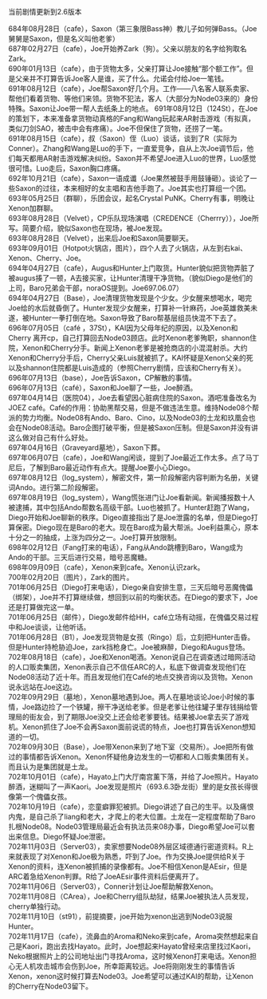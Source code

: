 当前剧情更新到2.6版本  

684年08月28日（cafe），Saxon（第三象限Bass神）教儿子如何弹Bass。（Joe舅舅是Saxon，但是名义叫他老爹）    
687年02月27日（cafe），Joe开始养Zark（狗）。父亲以朋友的名字给狗取名Zark。  
690年01月13日（cafe），由于货物太多，父亲打算让Joe接触“那个额工作”。但是父亲并不打算告诉Joe客人是谁，买了什么。允诺会付给Joe一笔钱。  
691年08月12日（cafe），Joe帮Saxon好几个月。工作——八名客人联系卖家、帮他们看着货物、等他们来领。货物不犯法，客人（大部分为Node03来的）身份特殊。Saxon让Joe带一帮人去纸条上的地点。
691年08月12日（124St），在Joe的策划下，本来准备拿货物动真格的Fang和Wang玩起来AR射击游戏（有拟真，类似刀剑SAO，被击中会有疼痛）。Joe不但保住了货物，还捞了一笔。  
691年08月15日（cafe），叔（Saxon）侄（Luo）谈话，谈到了R（实际为Conner）。Zhang和Wang是Luo的手下，一直爱竞争，自从上次Joe调节后，他们每天都用AR射击游戏解决纠纷。Saxon并不希望Joe进入Luo的世界，Luo感觉很可惜。Luo走后，Saxon胸口疼痛。  
692年10月21日（cafe），Saxon一语成谶（Joe果然被鼓手用鼓锤砸）。谈论了一些Saxon的过往，本来相好的女主唱和吉他手跑了。Joe其实也打算组一个团。  
693年05月25日（群聊），乐团会议，起名Crystal PuNK。Cherry有事，明晚让Xenon加群聊。  
693年08月28日（Velvet），CP乐队现场演唱（CREDENCE（Cherrry）），Joe所写。简要介绍，貌似Saxon也在现场，被Joe发现。  
693年08月28日（Velvet），出来后Joe和Saxon简要聊天。  
693年09月01日（Hotpot火锅店，图片），四个人去了火锅店，从左到右kai、Xenon、Cherry、Joe。  
694年04月27日（cafe），Augus和Hunter上门取货。Hunter貌似把货物弄脏了被augus揍了一顿，A去接买家，让Hunter清理干净货物。（貌似Diego是他们的上司，Baro兄弟会干部，noraOS提到。Joe697.06.07）  
694年04月27日（Base），Joe清理货物发现是个少女。少女醒来想喝水，喝完Joe给的水后就昏倒了。Hunter发现少女醒来，打算补一针麻药，Joe英雄救美未遂，被Hunter一拳打倒在地。Saxon导致了Baro帮基层组员快混不下去了。  
696年07月05日（café ，37St），KAI因为父母年纪的原因，以及Xenon和Cherry 离开cp，自己打算回去Node03顾店。此时Xenon老爹殉职，shannon住院，Xenon和Cherry分手。新闻上Xenon老爹是被抢商店的小混混射杀。大约Xenon和Cherry分手后，Cherry父亲Luis就被抓了。KAI怀疑是Xenon父亲的死以及shannon住院都是Luis造成的（参照Cherry剧情，应该和Cherry有关）。   
696年07月13日（base），Joe告诉Saxon，CP解散的事情。  
696年07月13日（café），Saxon和Joe聊了一些，Joe醉酒。  
697年04月14日（医院04），Joe去看望因心脏病住院的Saxon。酒吧准备改名为JOEZ café。Café的作用：协助黑帮交易，但是不做违法生意。维持Node08个帮派的势力均衡。Node08有Ando、Baro、Cino，以及Node03的土龙和玖凰会也会在Node08活动。Baro企图打破平衡，但是被Saxon压制。但是Saxon并没有讲这么做对自己有什么好处。  
697年04月16日（Graveyard墓地），Saxon下葬。  
697年06月07日（cafe），Joe和Wang闲谈，提到了Joe最近工作太多。点了马丁尼后，了解到Baro最近动作有点大。提醒Joe要小心Diego。  
697年08月12日（log_system），解密文件，第一阶段解密内容判断为名册，关键词Ando。进行第二阶段解密。  
697年08月19日（log_system），Wang慌张进门让Joe看新闻。新闻播报数十人被逮捕，其中包括Ando帮数名高级干部。Luo也被抓了。Hunter赶跑了Wang，Diego开始和Joe聊新的秩序。Digeo直接指出了是Joe泄露的名单，但是Diego打算保密。Diego现在是Baro的老大。现在Baro成为最大帮派。Joe利益熏心，原本十分之一的抽成，上涨为四分之一。Joe打算开放限制。  
698年02月12日（Fang打来的电话），Fang从Ando跳槽到Baro，Wang成为Ando的干部。三天后进行交易，暗号恶魔糖。  
698年09月09日（cafe），Xenon来到cafe。Xenon认识zark。  
700年02月20日（图片），Zark的图片。  
701年06月25日（Diego打来电话），Diego亲自安排生意，三天后暗号恶魔傀儡（绑架），Joe并不打算继续做，想回到以前的均衡状态。在Diego的要求下，Joe还是打算做完这一单。  
701年06月25日（邮件），Diego发邮件给HH，café立场有动摇，在傀儡交易过程中和Joe谈谈，让他听话。  
701年06月28日（B1），Joe发现货物是女孩（Ringo）后，立刻把Hunter击昏。但是Hunter持枪胁迫Joe，zark挡枪身亡。Joe被麻醉，Diego和Augus登场。 702年08月18日（cafe），Joe和Xenon喝酒。Xenon说自己在调查透过暗网活动的人口贩卖集团，Xenon表示自己不信任ARC的人，私底下做调查发现他们在Node08活动了近十年。而且发现他们在Café的地点交换咨询以及货物。Xenon说永远站在Joe这边。  
702年09月29日（墓地），Xenon墓地遇到Joe。两人在墓地谈论Joe小时候的事情，Joe路边捡了一个铁罐，擦干净送给老爹。但是老爹让他往罐子里存钱捐给管理局的街友会，到了期限Joe没交上还会给老爹要钱。结果被Joe拿去买了游戏机。Xenon抓住了Joe不会再Saxon面前说谎的特点，Joe也打算告诉Xenon想知道的一切。  
702年09月30日（Base），Joe带Xenon来到了地下室（交易所）。Joe把所有做过的事情都告诉Xenon。Xenon怀疑他身边发生的一切都和人口贩卖集团有关。而且认为是集团就是土龙。   
702年10月01日（cafe），Hayato上门大厅南宫薰下落，并给了Joe照片。Hayato醉酒，迷糊叫了一声Kaori。Joe发现是照片（693.6.3卧龙街）里的是女孩长得很像第一个傀儡女孩。  
702年10月19日（cafe），恋童癖罪犯被抓。Diego讲述了自己的生平。以及痛恨内鬼，是自己杀了liang和老大，才爬上的老大位置。土龙在一定程度帮助了Baro扎根Node08。Node03管理局最近会有执法员来08办事，Diego希望Joe可以套出来信息。Diego怀疑Joe泄密。  
702年11月03日（Server03），卖家想要Node08外层区域德通行密道资料。R上来就表现了对Xenon和Joe极为熟悉，吓到了Joe。作为交换Joe提供给R关于Xenon的资料，连Xenon被抓捕的录像都有。Joe不相信Xenon是AEsir，但是ARC着急给Xenon判罪。R给了JoeAEsir事件资料后便离开了。  
702年11月06日（Server03），Conner计划让Joe帮助解救Xenon。  
702年11月08日（CArea），Joe和Cherry组队劫狱，结果Joe被执法人员发现，cherry单独行动。  
702年11月10日（st91），前提摘要，joe开始为xenon出逃到Node03说服Hunter。  
702年11月17日（cafe），流鼻血的Aroma和Neko来到cafe，Aroma突然想起来自己是Kaori，跑出去找Hayato。此时，Joe想起来Hayato曾经来店里找过Kaori，Neko根据照片上的公司地址出门寻找Aroma，这时候Xenon打来电话。Xenon担心无人机攻击城市会伤到Joe，所幸距离较远。Joe将刚刚发生的事情告诉Xenon，xenon这时候打算去Node03。Joe希望可以通过KAI的帮助，让Xenon的Cherry在Node03留下。  

